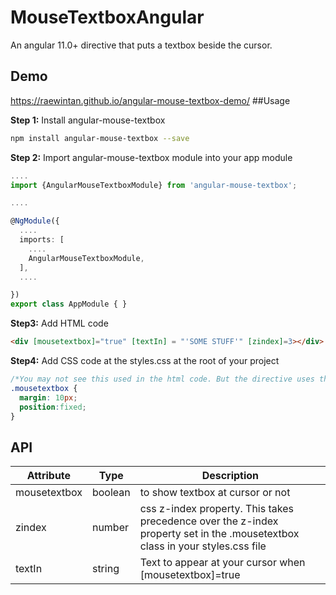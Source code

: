 # MouseTextboxAngular

An angular 11.0+ directive that puts a textbox beside the cursor.

## Demo
https://raewintan.github.io/angular-mouse-textbox-demo/
##Usage

**Step 1:** Install angular-mouse-textbox

```sh
npm install angular-mouse-textbox --save
```
**Step 2:** Import angular-mouse-textbox module into your app module
```ts
....
import {AngularMouseTextboxModule} from 'angular-mouse-textbox';

....

@NgModule({
  ....
  imports: [
    ....
    AngularMouseTextboxModule,  
  ],
  ....

})
export class AppModule { }
```

**Step3:** Add HTML code
```html
<div [mousetextbox]="true" [textIn] = "'SOME STUFF'" [zindex]=3></div>
```

**Step4:** Add CSS code at the styles.css at the root of your project
```css
/*You may not see this used in the html code. But the directive uses this css class to set the style of the textbox element*/
.mousetextbox {
  margin: 10px;
  position:fixed;
}
```

## API

| Attribute      | Type   | Description
|----------------|--------|------------
| mousetextbox | boolean | to show textbox at cursor or not
| zindex | number | css z-index property. This takes precedence over the z-index property set in the .mousetextbox class in your styles.css file
| textIn | string | Text to appear at your cursor when [mousetextbox]=true
